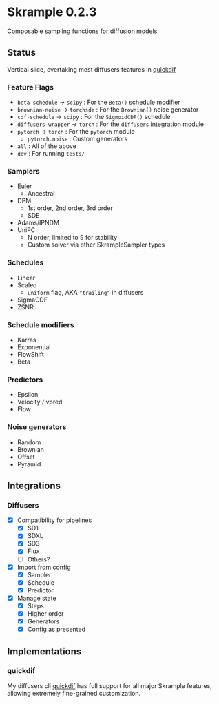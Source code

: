 # Skrample 0.2.3
Composable sampling functions for diffusion models

## Status
Vertical slice, overtaking most diffusers features in [quickdif](https://github.com/Beinsezii/quickdif.git)

### Feature Flags
 - `beta-schedule` -> `scipy` : For the `Beta()` schedule modifier
 - `brownian-noise` -> `torchsde` : For the `Brownian()` noise generator
 - `cdf-schedule` -> `scipy` : For the `SigmoidCDF()` schedule
 - `diffusers-wrapper` -> `torch` : For the `diffusers` integration module
 - `pytorch` -> `torch` : For the `pytorch` module
   - `pytorch.noise` : Custom generators
 - `all` : All of the above
 - `dev` : For running `tests/`

### Samplers
- Euler
  - Ancestral
- DPM
  - 1st order, 2nd order, 3rd order
  - SDE
- Adams/IPNDM
- UniPC
  - N order, limited to 9 for stability
  - Custom solver via other SkrampleSampler types

### Schedules
- Linear
- Scaled
  - `uniform` flag, AKA `"trailing"` in diffusers
- SigmaCDF
- ZSNR

### Schedule modifiers
- Karras
- Exponential
- FlowShift
- Beta

### Predictors
- Epsilon
- Velocity / vpred
- Flow

### Noise generators
- Random
- Brownian
- Offset
- Pyramid

## Integrations
### Diffusers
- [X] Compatibility for pipelines
  - [X] SD1
  - [X] SDXL
  - [X] SD3
  - [X] Flux
  - [ ] Others?
- [X] Import from config
  - [X] Sampler
  - [X] Schedule
  - [X] Predictor
- [X] Manage state
  - [X] Steps
  - [X] Higher order
  - [X] Generators
  - [X] Config as presented

## Implementations
### quickdif
My diffusers cli [quickdif](https://github.com/Beinsezii/quickdif) has full support for all major Skrample features, allowing extremely fine-grained customization.
